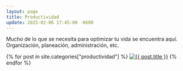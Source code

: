 ```yaml
---
layout: page
title: Productividad
update: 2025-02-06 17:45:00 -0600
---
```

Mucho de lo que se necesita para optimizar tu vida se encuentra aquí. Organización, planeación, administración, etc.
<p>{% for post in site.categories["productividad"] %}
    <a href="{{ post.url }}"><img width="auto" max-width="360px" src="{{ post.banner }}" alt="{{ post.title }}"/></a>
{% endfor %}</p>